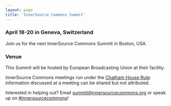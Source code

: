 ```yaml
---
layout: page
title: 'InnerSource Commons Summit'
---
```


### April 18-20 in Geneva, Switzerland

Join us for the next InnerSource Commons Summit in Boston, USA.

### Venue

This Summit will be hosted by European Broadcasting Union at their facility.





InnerSource Commons meetings run under the [Chatham House Rule](https://en.wikipedia.org/wiki/Chatham_House_Rule): information discussed at a meeting can be shared but not attributed.

Interested in helping out? Email <summit@innersourcecommons.org> or speak up on [#innersourcecommons](https://isc-inviter.herokuapp.com/)!